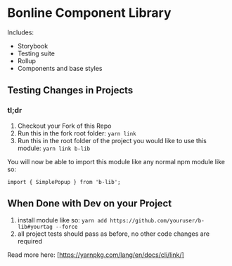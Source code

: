 # Bonline Component Library

Includes:

- Storybook
- Testing suite
- Rollup
- Components and base styles

## Testing Changes in Projects

### tl;dr

1. Checkout your Fork of this Repo
2. Run this in the fork root folder: `yarn link`
3. Run this in the root folder of the project you would like to use this module: `yarn link b-lib`

You will now be able to import this module like any normal npm module like so:

```
import { SimplePopup } from 'b-lib';
```

## When Done with Dev on your Project

1. install module like so: `yarn add https://github.com/youruser/b-lib#yourtag --force`
2. all project tests should pass as before, no other code changes are required

Read more here: [https://yarnpkg.com/lang/en/docs/cli/link/]
